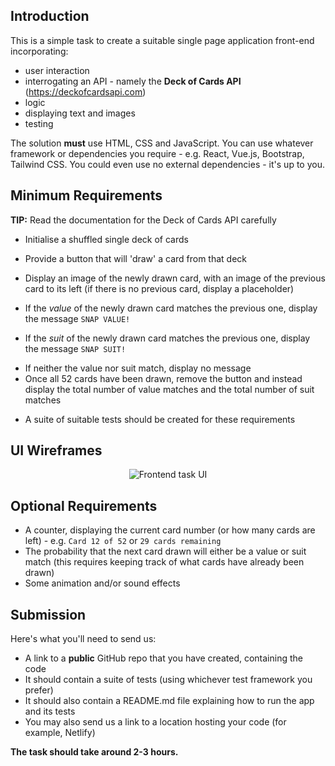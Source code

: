 ## Introduction

This is a simple task to create a suitable single page application front-end incorporating:

-   user interaction
-   interrogating an API - namely the **Deck of Cards API** (https://deckofcardsapi.com)
-   logic
-   displaying text and images
-   testing

The solution **must** use HTML, CSS and JavaScript. You can use whatever framework or dependencies you require - e.g. React, Vue.js, Bootstrap, Tailwind CSS. You could even use no external dependencies - it's up to you.

<!-- Use Next.js and React with Jest -->

## Minimum Requirements

<!-- Here's the MVP, develop these features first, don't touch the Optional Requirements until later -->

**TIP:** Read the documentation for the Deck of Cards API carefully

<!-- read the api and make some notes about the urls i will use from it

https://deckofcardsapi.com/api/deck/new/shuffle/?deck_count=1
Returns JSON:
{
  "success": true,
  "deck_id": "3p40paa87x90",
  "shuffled": true,
  "remaining": 52
}

NB the deck_id won't work after 2 weeks if no action has been used, maybe put this in the readme at the end?

Store that deck_id in a variable and use it to draw cards with:
https://deckofcardsapi.com/api/deck/4lpebrva18xp/draw/?count=2

Returns JSON:
{
    "success": true,
    "deck_id": "kxozasf3edqu",
    "cards": [
        {
            "code": "6H",
            "image": "https://deckofcardsapi.com/static/img/6H.png",
            "images": {
                          "svg": "https://deckofcardsapi.com/static/img/6H.svg",
                          "png": "https://deckofcardsapi.com/static/img/6H.png"
                      },
            "value": "6",
            "suit": "HEARTS"
        },
        {
            "code": "5S",
            "image": "https://deckofcardsapi.com/static/img/5S.png",
            "images": {
                          "svg": "https://deckofcardsapi.com/static/img/5S.svg",
                          "png": "https://deckofcardsapi.com/static/img/5S.png"
                      },
            "value": "5",
            "suit": "SPADES"
        }
    ],
    "remaining": 50
}
-->

-   Initialise a shuffled single deck of cards
<!--
do the new deck call, store the deckId
on page load, make a request to https://deckofcardsapi.com/api/deck/new/shuffle/?deck_count=1
set the deckId to a const.
-->
-   Provide a button that will 'draw' a card from that deck
<!--
do the draw call with 1, store the card in state

function DrawCard
fetch to https://deckofcardsapi.com/api/deck/<<deck_id>>/draw/?count=1
set newCard to the response

Button
onClick DrawCard
-->

-   Display an image of the newly drawn card, with an image of the previous card to its left (if there is no previous card, display a placeholder)
<!-- two divs, placeholder left div with some image, on draw, the incoming card from the draw function populates the right div. On next draw, the card in the right div populates the left div

function moveOldCard
set oldCard to the current card in newCard

before setting newCard to the response in drawCard, call moveOldCard

pass down newCard and oldCard to the table component.

Table component just renders the cards passed to it

<div className="table">
  <div className="left">
    <img src={oldCard.image} alt={oldCard.code} />
  </div>
  <div className="right">
    <img src={newCard.image} alt={newCard.code} />
  </div>

-->

-   If the _value_ of the newly drawn card matches the previous one, display the message `SNAP VALUE!`
<!-- If the "value" of both cards in state is the same, display 'SNAP VALUE!'

function isSnapValue
return newCard.value === oldCard.value

-->

-   If the _suit_ of the newly drawn card matches the previous one, display the message `SNAP SUIT!`
<!-- If the "suit" of both cards in state is the same, display 'SNAP SUIT!' 
function isSnapSuit
return newCard.suit === oldCard.suit

call this and isSnapValue after set newCard in drawCard
pass both to the table component
update the table component to display a message if either of these are true

-->

-   If neither the value nor suit match, display no message
-   Once all 52 cards have been drawn, remove the button and instead display the total number of value matches and the total number of suit matches
<!-- add a counter, tracking occurances of snap value and snap suit. Maybe just pass this to a component with display:none and on 52 cards drawn, set the button display none and the value/suit matches to display something?

Turns out the API returns a status:false if you try to get a new card when the deck has run out:
{"success": false, "deck_id": "4lpebrva18xp", "cards": [], "remaining": 0, "error": "Not enough cards remaining to draw 1 additional"}

... this won't completely fufil the brief because it would require drawCard to be pressed once more after 52 draws. I should count the success returns from the data and set gameOver to true when it reaches 52. I could also make the fetch request an additional time after 52 draws to make sure the success:false is returned and throw an error if it doesn't

make an isGameOver variable and set it in the drawcard function

The game component should have updates in a useEffect so that the state is updated after the drawCard function is called. Put the newCard in the dependency array so that the game component updates when the newCard is changed.

-->

-   A suite of suitable tests should be created for these requirements
<!--
test the components individually, maybe add a fixture for the cards in the codebase?
add cypress, make it click everything and see that the things are there/not there?
^ not really necessary, i can do it with Jest.-->

## UI Wireframes

<!-- Use these as guides for the styling once the code is working -->

<p align="center">
  <img src="https://user-images.githubusercontent.com/659658/111351711-5def5f00-867b-11eb-8550-797762f6b1f1.png" alt="Frontend task UI"/>
</p>

## Optional Requirements

-   A counter, displaying the current card number (or how many cards are left) - e.g. `Card 12 of 52` or `29 cards remaining`
-   The probability that the next card drawn will either be a value or suit match (this requires keeping track of what cards have already been drawn)
-   Some animation and/or sound effects

## Submission

Here's what you'll need to send us:

-   A link to a **public** GitHub repo that you have created, containing the code
-   It should contain a suite of tests (using whichever test framework you prefer)
-   It should also contain a README.md file explaining how to run the app and its tests
-   You may also send us a link to a location hosting your code (for example, Netlify)

**The task should take around 2-3 hours.**
